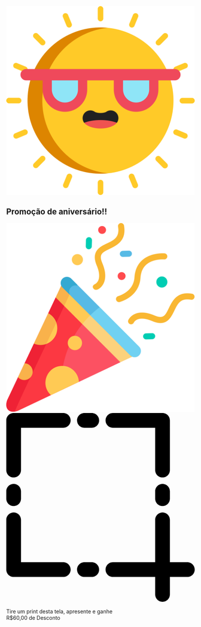 <div id="popup" class="popup-holder">
        <div class="popup-closer"></div>
        <div class="popup-content">

<div class="popup-header">
    <img src="/assets/images/sun-big.svg" alt="sun" class="img">
    <h2 class="title">Promoção de aniversário!!</h2>
    <img src="/assets/images/confetti.svg" alt="sun" class="img">
</div>
<div class="popup-cta">
    <svg xmlns="http://www.w3.org/2000/svg" viewBox="0 0 512 512"><path d="M492 404.57h-47.43V289.715c0-11.046-8.953-20-20-20-11.045 0-20 8.954-20 20V404.57H289.715c-11.046 0-20 8.955-20 20 0 11.047 8.954 20 20 20H404.57V492c0 11.046 8.955 20 20 20 11.047 0 20-8.954 20-20v-47.43H492c11.046 0 20-8.953 20-20 0-11.045-8.954-20-20-20zM154.857 0H20C8.954 0 0 8.954 0 20v134.857c0 11.046 8.954 20 20 20s20-8.954 20-20V40h114.857c11.046 0 20-8.954 20-20s-8.954-20-20-20zM424.57 0H289.715c-11.046 0-20 8.954-20 20s8.954 20 20 20H404.57v114.857c0 11.046 8.955 20 20 20 11.047 0 20-8.954 20-20V20c0-11.046-8.953-20-20-20zM154.857 404.57H40V289.715c0-11.046-8.954-20-20-20s-20 8.954-20 20V424.57c0 11.047 8.954 20 20 20h134.857c11.046 0 20-8.953 20-20 0-11.045-8.954-20-20-20zM20 192.286c-11.046 0-20 8.954-20 20v20c0 11.046 8.954 20 20 20s20-8.954 20-20v-20c0-11.046-8.954-20-20-20zM424.57 192.286c-11.045 0-20 8.954-20 20v20c0 11.046 8.955 20 20 20 11.047 0 20-8.954 20-20v-20c0-11.046-8.953-20-20-20zM232.286 0h-20c-11.046 0-20 8.954-20 20s8.954 20 20 20h20c11.046 0 20-8.954 20-20s-8.954-20-20-20zM232.286 404.57h-20c-11.046 0-20 8.955-20 20 0 11.047 8.954 20 20 20h20c11.046 0 20-8.953 20-20 0-11.045-8.954-20-20-20z"/></svg>
</div>
<div class="popup-paragraph">
    <p>
    Tire um print desta tela, apresente e ganhe<br>
    <span class="p-big">R$60,00 de Desconto </span><br>
    </p>
</div>

</div>
</div>
        